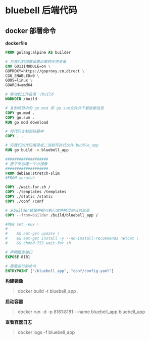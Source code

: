 # bluebell 后端代码

## docker 部署命令
**dockerfile**
```dockerfile
FROM golang:alpine AS builder

# 为我们的镜像设置必要的环境变量
ENV GO111MODULE=on \
GOPROXY=https://goproxy.cn,direct \
CGO_ENABLED=0 \
GOOS=linux \
GOARCH=amd64

# 移动到工作目录：/build
WORKDIR /build

# 复制项目中的 go.mod 和 go.sum文件并下载依赖信息
COPY go.mod .
COPY go.sum .
RUN go mod download

# 将代码复制到容器中
COPY . .

# 将我们的代码编译成二进制可执行文件 bubble_app
RUN go build -o bluebell_app .

###################
# 接下来创建一个小镜像
###################
FROM debian:stretch-slim
#FROM scratch

COPY ./wait-for.sh /
COPY ./templates /templates
COPY ./static /static
COPY ./conf /conf

# 从builder镜像中把可执行文件拷贝到当前目录
COPY --from=builder /build/bluebell_app /

#RUN set -eux \
#
#    && apt-get update \
#    && apt-get install -y --no-install-recommends netcat \
#    && chmod 755 wait-for.sh

# 声明服务端口
EXPOSE 8181

# 需要运行的命令
ENTRYPOINT ["/bluebell_app", "conf/config.yaml"]
```
**构建镜像**
> docker build -t bluebell_app .

**启动容器**
> docker run -d -p 8181:8181 --name bluebell_app bluebell_app

**查看容器日志**
> docker logs -f bluebell_app